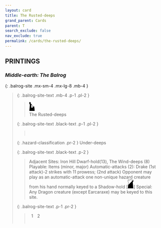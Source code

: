 ```yaml
---
layout: card
title: The Rusted-deeps
grand_parent: Cards
parent: T
search_exclude: false
nav_exclude: true
permalink: /cards/the-rusted-deeps/
---
```


## PRINTINGS


### _Middle-earth: The Balrog_

{: .balrog-site .mx-sm-4 .mx-lg-8 .mb-4 }
> {: .balrog-site-text .mb-4 .p-1 .pl-2 }
> > <div class="card-mp"><img src="/assets/images/ruinlair.svg"></div>
> > <div class="card-name">The Rusted-deeps</div>
>
> {: .balrog-site-text .black-text .p-1 .pl-2 }
> > &nbsp;
>
> {: .hazard-classification .pr-2 }
> Under-deeps
>
> {: .balrog-site-text .black-text .p-2 }
> > Adjacent Sites: Iron Hill Dwarf-hold(13), The Wind-deeps (8) Playable: Items (minor, major) Automatic-attacks (2):  Drake (1st attack)-2 strikes with 11 prowess; (2nd attack) Opponent may play as an automatic-attack one non-unique hazard creature from his hand normally keyed to a Shadow-hold \[![](/assets/images/shadow-hold.svg)] Special: Any Dragon creature (except Earcaraxe) may be keyed to this site. 
> 
> {: .balrog-site-text .p-1 .pr-2 }
> > <div class="hero-site-draw"><span class="minion-you-draw">&ensp;1&ensp;</span><span class="minion-opp-draw">&ensp;2&ensp;</span></div>
> > <div class="card-corruption">&nbsp;</div>
